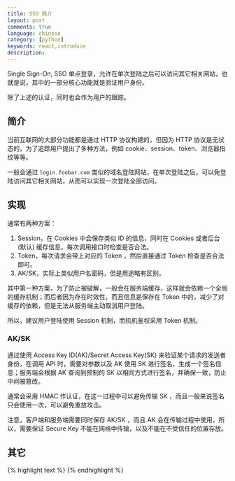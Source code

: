 ```yaml
---
title: SSO 简介
layout: post
comments: true
language: chinese
category: [python]
keywords: react,introduce
description:
---
```


Single Sign-On, SSO 单点登录，允许在单次登陆之后可以访问其它相关网站，也就是说，其中的一部分核心功能就是验证用户身份。

除了上述的认证，同时也会作为用户的跟踪。

<!-- more -->

## 简介

当前互联网的大部分功能都是通过 HTTP 协议构建的，但因为 HTTP 协议是无状态的，为了追踪用户提出了多种方法，例如 cookie、session、token、浏览器指纹等等。

一般会通过 `login.foobar.com` 类似的域名登陆网站，在单次登陆之后，可以免登陆访问其它相关网站，从而可以实现一次登陆全部访问。



## 实现

通常有两种方案：

1. Session，在 Cookies 中会保存类似 ID 的信息，同时在 Cookies 或者后台 (默认) 缓存信息，每次调用接口时检查是否合法。
2. Token，每次请求会带上对应的 Token ，然后直接通过 Token 检查是否合法即可。
3. AK/SK，实际上类似用户名密码，但是用途略有区别。

其中第一种方案，为了防止被破解，一般会在服务端缓存，这样就会依赖一个全局的缓存机制；而后者因为存在时效性，而且信息是保存在 Token 中的，减少了对缓存的依赖，但是无法从服务端主动取消用户登陆。

所以，建议用户登陆使用 Session 机制，而机机鉴权采用 Token 机制。

### AK/SK

通过使用 Access Key ID(AK)/Secret Access Key(SK) 来验证某个请求的发送者身份，在调用 API 时，需要对参数以及 AK 使用 SK 进行签名，生成一个签名信息；服务端会根据 AK 查询到预制的 SK 以相同方式进行签名，并确保一致，防止中间被篡改。

通常会采用 HMAC 作认证，在这一过程中可以避免传输 SK ，而且一般来说签名只会使用一次，可以避免重放攻击。




注意，客户端和服务端需要同时保存 AK/SK ，而且 AK 会在传输过程中使用，所以，需要保证 Secure Key 不能在网络中传输，以及不能在不受信任的位置存放。


## 其它

<!--
https://insights.thoughtworks.cn/api-2/
-->


{% highlight text %}
{% endhighlight %}
